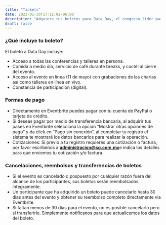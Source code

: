 ```yaml
---
title: "Tickets"
date: 2023-01-30T17:11:02-06:00
description: "Adquiere tus boletos para Data Day, el congreso líder para profesionistas de datos."
draft: false
---
```



<div id="eventbrite-widget-container-529898519737"></div>

<script src="https://www.eventbrite.com/static/widgets/eb_widgets.js"></script>

<script type="text/javascript">
    var exampleCallback = function() {
        console.log('Order complete!');
    };

    window.EBWidgets.createWidget({
        // Required
        widgetType: 'checkout',
        eventId: '529898519737',
        iframeContainerId: 'eventbrite-widget-container-529898519737',

        // Optional
        iframeContainerHeight: 540,  // Widget height in pixels. Defaults to a minimum of 425px if not provided
        onOrderComplete: exampleCallback  // Method called when an order has successfully completed
    });
</script>

### ¿Qué incluye tu boleto?

El boleto a Data Day incluye:
 * Acceso a todas las conferencias y talleres en persona.
 * Comida a medio día, servicio de café durante breaks, y coctél al cierre del evento.
 * Acceso al evento en línea (11 de mayo) con grabaciones de las charlas así como talleres en línea en vivo.
 * Constancia de participación (digital).


### Formas de pago
 * Directamente en Eventbrite puedes pagar con tu cuenta de PayPal o tarjeta de crédito.
 * Si deseas pagar por medio de transferencia bancaria, al adquirir tus pases en Eventbrite selecciona la opción “Mostrar otras opciones de pago” y da click en “Pago sin conexión”, al completar tu registro el sistema te mostrará los datos bancarios para realizar la operación.
 * Cotizaciones: Si previo a tu registro requieres una cotización o factura, por favor escríbenos a <a href="mailto:administracion@sg.com.mx"><b>administracion@sg.com.mx</b></a>e indica los detalles para que enviemos tu cotización y/o factura.

### Cancelaciones, reembolsos y transferencias de boletos
 * Si el evento es cancelado o pospuesto por cualquier razón fuera del alcance de los participantes, sus boletos serán reembolsados íntegramente.
 * Un participante que ha adquirido un boleto puede cancelarlo hasta 30 días antes del evento y obtener su reembolso completo directamente via Eventbrite.
 * Si faltan menos de 30 días para el evento, no es posible cancelarlo pero sí transferirlo. Simplemente notifícanos para que actualicemos los datos del boleto.

